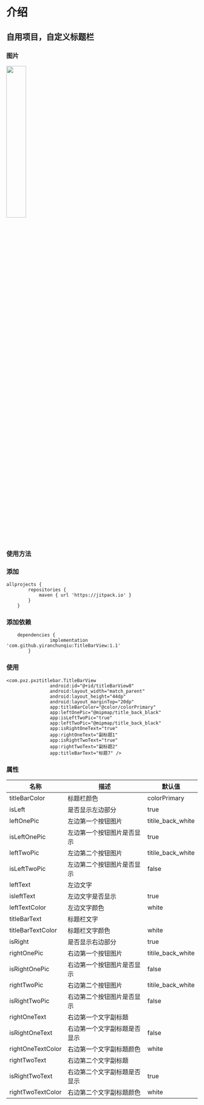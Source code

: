 # 介绍
## 自用项目，自定义标题栏

### 图片
<div style="align: center">
       <img src="https://github.com/yiranchunqiu/TitleBarView/blob/master/pic/%E5%9B%BE%E7%89%871.png" width="32%">
</div>


### 使用方法
### 添加

```
allprojects {
 		repositories {
 			maven { url 'https://jitpack.io' }
 		}
 	}
```

### 添加依赖

```
 	dependencies {
    	        implementation 'com.github.yiranchunqiu:TitleBarView:1.1'
    	}
```

### 使用

```
<com.pxz.pxztitlebar.TitleBarView
                android:id="@+id/titleBarView8"
                android:layout_width="match_parent"
                android:layout_height="44dp"
                android:layout_marginTop="20dp"
                app:titleBarColor="@color/colorPrimary"
                app:leftOnePic="@mipmap/title_back_black"
                app:isLeftTwoPic="true"
                app:leftTwoPic="@mipmap/title_back_black"
                app:isRightOneText="true"
                app:rightOneText="副标题1"
                app:isRightTwoText="true"
                app:rightTwoText="副标题2"
                app:titleBarText="标题7" />
```
### 属性

| 名称 | 描述 |  默认值 |
|---|---|---|
| titleBarColor | 标题栏颜色 | colorPrimary |
| isLeft | 是否显示左边部分 | true |
| leftOnePic | 左边第一个按钮图片 | titile_back_white |
| isLeftOnePic | 左边第一个按钮图片是否显示 | true |
| leftTwoPic | 左边第二个按钮图片 | titile_back_white |
| isLeftTwoPic | 左边第二个按钮图片是否显示 | false |
| leftText | 左边文字 |  |
| isleftText | 左边文字是否显示 | true |
| leftTextColor | 左边文字颜色 | white |
| titleBarText | 标题栏文字 |  |
| titleBarTextColor | 标题栏文字颜色 | white |
| isRight | 是否显示右边部分 | true |
| rightOnePic | 右边第一个按钮图片 | titile_back_white |
| isRightOnePic | 右边第一个按钮图片是否显示 | false |
| rightTwoPic | 右边第二个按钮图片 | titile_back_white |
| isRightTwoPic | 右边第二个按钮图片是否显示 | false |
| rightOneText | 右边第一个文字副标题 |  |
| isRightOneText | 右边第一个文字副标题是否显示 | false |
| rightOneTextColor | 右边第一个文字副标题颜色 | white |
| rightTwoText | 右边第二个文字副标题 |  |
| isRightTwoText | 右边第二个文字副标题是否显示 | true |
| rightTwoTextColor | 右边第二个文字副标题颜色 | white |
